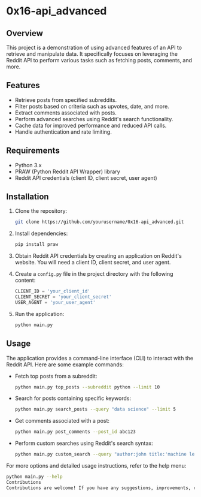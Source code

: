 # 0x16-api_advanced

## Overview

This project is a demonstration of using advanced features of an API to retrieve and manipulate data. It specifically focuses on leveraging the Reddit API to perform various tasks such as fetching posts, comments, and more.

## Features

- Retrieve posts from specified subreddits.
- Filter posts based on criteria such as upvotes, date, and more.
- Extract comments associated with posts.
- Perform advanced searches using Reddit's search functionality.
- Cache data for improved performance and reduced API calls.
- Handle authentication and rate limiting.

## Requirements

- Python 3.x
- PRAW (Python Reddit API Wrapper) library
- Reddit API credentials (client ID, client secret, user agent)

## Installation

1. Clone the repository:

    ```bash
    git clone https://github.com/yourusername/0x16-api_advanced.git
    ```

2. Install dependencies:

    ```bash
    pip install praw
    ```

3. Obtain Reddit API credentials by creating an application on Reddit's website. You will need a client ID, client secret, and user agent.

4. Create a `config.py` file in the project directory with the following content:

    ```python
    CLIENT_ID = 'your_client_id'
    CLIENT_SECRET = 'your_client_secret'
    USER_AGENT = 'your_user_agent'
    ```

5. Run the application:

    ```bash
    python main.py
    ```

## Usage

The application provides a command-line interface (CLI) to interact with the Reddit API. Here are some example commands:

- Fetch top posts from a subreddit:

    ```bash
    python main.py top_posts --subreddit python --limit 10
    ```

- Search for posts containing specific keywords:

    ```bash
    python main.py search_posts --query "data science" --limit 5
    ```

- Get comments associated with a post:

    ```bash
    python main.py post_comments --post_id abc123
    ```

- Perform custom searches using Reddit's search syntax:

    ```bash
    python main.py custom_search --query "author:john title:'machine learning'"
    ```

For more options and detailed usage instructions, refer to the help menu:

```bash
python main.py --help
Contributions
Contributions are welcome! If you have any suggestions, improvements, or feature requests, feel free to open an issue or submit a pull request.

